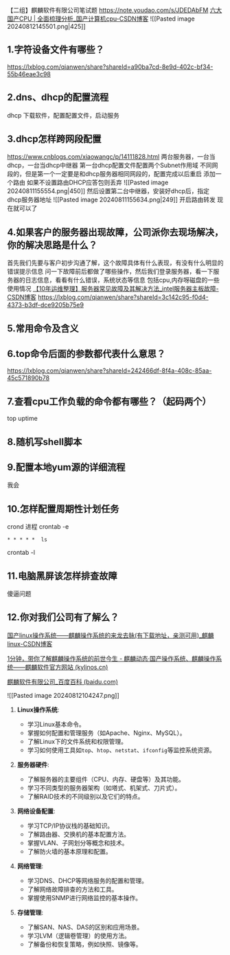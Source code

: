 【二组】麒麟软件有限公司笔试题
https://note.youdao.com/s/JDEDAbFM
[六大国产CPU | 全面梳理分析_国产计算机cpu-CSDN博客](https://blog.csdn.net/fuhanghang/article/details/129175961)
![[Pasted image 20240812145501.png|425]]
## 1.字符设备文件有哪些？
https://lxblog.com/qianwen/share?shareId=a90ba7cd-8e9d-402c-bf34-55b46eae3c98
## 2.dns、dhcp的配置流程
dhcp 下载软件，配置配置文件，启动服务

## 3.dhcp怎样跨网段配置
https://www.cnblogs.com/xiaowangc/p/14111828.html
两台服务器，一台当dhcp，一台当dhcp中继器
第一台dhcp配置文件配置两个Subnet作用域 不同网段的，但是第一个一定要是和dhcp服务器相同网段的，配置完成以后重启  添加一个路由 如果不设置路由DHCP应答包则丢弃
![[Pasted image 20240811155554.png|450]]
然后设置第二台中继器，安装好dhcp后，指定dhcp服务器地址
![[Pasted image 20240811155634.png|249]]
开启路由转发
现在就可以了

## 4.如果客户的服务器出现故障，公司派你去现场解决，你的解决思路是什么？
首先我们先要与客户初步沟通了解，这个故障具体有什么表现，有没有什么明显的错误提示信息
问一下故障前后都做了哪些操作，然后我们登录服务器，看一下服务器的日志信息，看看有什么错误，系统状态等信息 包括cpu,内存呀磁盘的一些使用情况
[【10年运维整理】服务器常见故障及其解决方法_intel服务器主板故障-CSDN博客](https://blog.csdn.net/click_idc/article/details/80407762)
https://lxblog.com/qianwen/share?shareId=3c142c95-f0d4-4373-b3df-dce9205b75e9
## 5.常用命令及含义


## 6.top命令后面的参数都代表什么意思？
https://lxblog.com/qianwen/share?shareId=242466df-8f4a-408c-85aa-45c571890b78

## 7.查看cpu工作负载的命令都有哪些？（起码两个）
top uptime 

## 8.随机写shell脚本


## 9.配置本地yum源的详细流程
我会

## 10.怎样配置周期性计划任务
crond 进程
crontab -e
```
* * * * *  ls
```
crontab -l

## 11.电脑黑屏该怎样排查故障

傻逼问题
## 12.你对我们公司有了解么？
[国产linux操作系统——麒麟操作系统的来龙去脉(有下载地址，亲测可用)_麒麟linux-CSDN博客](https://blog.csdn.net/ljsant/article/details/128661892)

[1分钟，带你了解麒麟操作系统的前世今生 - 麒麟动态·国产操作系统、麒麟操作系统——麒麟软件官方网站 (kylinos.cn)](https://kylinos.cn/about/news/266.html)

[麒麟软件有限公司_百度百科 (baidu.com)](https://baike.baidu.com/item/%E9%BA%92%E9%BA%9F%E8%BB%9F%E4%BB%B6%E6%9C%89%E9%99%90%E5%85%AC%E5%8F%B8/24498080)

![[Pasted image 20240812104247.png]]

1. **Linux操作系统**:
    
    - 学习Linux基本命令。
    - 掌握如何配置和管理服务（如Apache、Nginx、MySQL）。
    - 了解Linux下的文件系统和权限管理。
    - 学习如何使用工具如`top`、`htop`、`netstat`、`ifconfig`等监控系统资源。
2. **服务器硬件**:
    
    - 了解服务器的主要组件（CPU、内存、硬盘等）及其功能。
    - 学习不同类型的服务器架构（如塔式、机架式、刀片式）。
    - 了解RAID技术的不同级别以及它们的特点。
3. **网络设备配置**:
    
    - 学习TCP/IP协议栈的基础知识。
    - 了解路由器、交换机的基本配置方法。
    - 掌握VLAN、子网划分等概念和技术。
    - 了解防火墙的基本原理和配置。
4. **网络管理**:
    
    - 学习DNS、DHCP等网络服务的配置和管理。
    - 了解网络故障排查的方法和工具。
    - 掌握使用SNMP进行网络监控的基本操作。
5. **存储管理**:
    
    - 了解SAN、NAS、DAS的区别和应用场景。
    - 学习LVM（逻辑卷管理）的使用方法。
    - 了解备份和恢复策略，例如快照、镜像等。